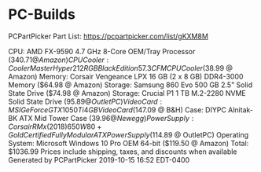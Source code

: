 # PC-Builds
PCPartPicker Part List: https://pcpartpicker.com/list/gKXM8M

CPU: AMD FX-9590 4.7 GHz 8-Core OEM/Tray Processor  ($340.71 @ Amazon) 
CPU Cooler: Cooler Master Hyper 212 RGB Black Edition 57.3 CFM CPU Cooler  ($38.99 @ Amazon) 
Memory: Corsair Vengeance LPX 16 GB (2 x 8 GB) DDR4-3000 Memory  ($64.98 @ Amazon) 
Storage: Samsung 860 Evo 500 GB 2.5" Solid State Drive  ($74.98 @ Amazon) 
Storage: Crucial P1 1 TB M.2-2280 NVME Solid State Drive  ($95.89 @ OutletPC) 
Video Card: MSI GeForce GTX 1050 Ti 4 GB Video Card  ($147.09 @ B&H) 
Case: DIYPC Alnitak-BK ATX Mid Tower Case  ($39.96 @ Newegg) 
Power Supply: Corsair RMx (2018) 650 W 80+ Gold Certified Fully Modular ATX Power Supply  ($114.89 @ OutletPC) 
Operating System: Microsoft Windows 10 Pro OEM 64-bit  ($119.50 @ Amazon) 
Total: $1036.99
Prices include shipping, taxes, and discounts when available
Generated by PCPartPicker 2019-10-15 16:52 EDT-0400
